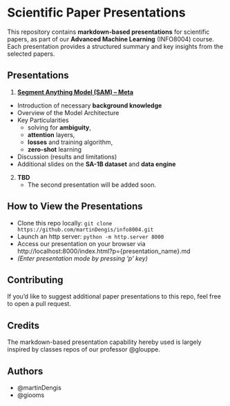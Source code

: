 # Scientific Paper Presentations

This repository contains **markdown-based presentations** for scientific papers, as part of our **Advanced Machine Learning** (INFO8004) course. Each presentation provides a structured summary and key insights from the selected papers.

## Presentations  

1. **[Segment Anything Model (SAM) – Meta](sam-meta.md)**
  - Introduction of necessary **background knowledge**
  - Overview of the Model Architecture
  - Key Particularities
    - solving for **ambiguity**,
    - **attention** layers,
    - **losses** and training algorithm,
    - **zero-shot** learning
  - Discussion (results and limitations)
  - Additional slides on the **SA-1B dataset** and **data engine**   

2. **TBD**  
   - The second presentation will be added soon.  

## How to View the Presentations

- Clone this repo locally: `git clone https://github.com/martinDengis/info8004.git`
- Launch an http server: `python -m http.server 8000`
- Access our presentation on your browser via http://localhost:8000/index.html?p={presentation_name}.md
- _(Enter presentation mode by pressing 'p' key)_

## Contributing

If you’d like to suggest additional paper presentations to this repo, feel free to open a pull request.

## Credits

The markdown-based presentation capability hereby used is largely inspired by classes repos of our professor @glouppe.

## Authors

- @martinDengis
- @giooms
